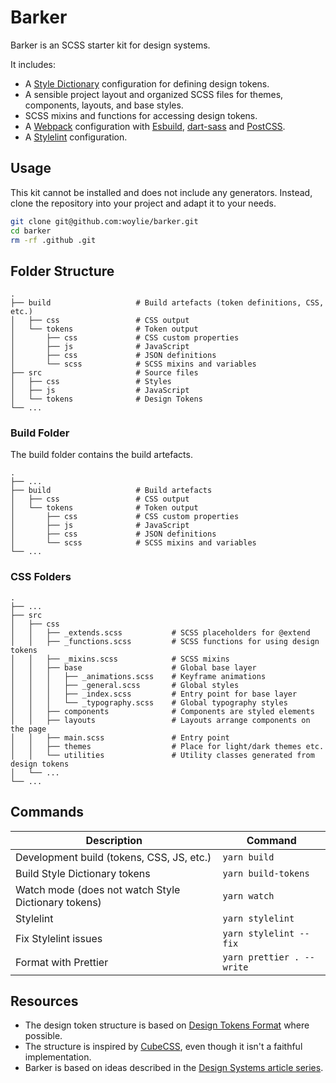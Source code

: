 # Barker

Barker is an SCSS starter kit for design systems.

It includes:

- A [Style Dictionary](https://v4.styledictionary.com/) configuration for defining design tokens.
- A sensible project layout and organized SCSS files for themes, components, layouts, and base styles.
- SCSS mixins and functions for accessing design tokens.
- A [Webpack](https://webpack.js.org/) configuration with [Esbuild](https://esbuild.github.io/), [dart-sass](https://sass-lang.com/dart-sass/) and [PostCSS](https://postcss.org/).
- A [Stylelint](https://stylelint.io/) configuration.

## Usage

This kit cannot be installed and does not include any generators. Instead, clone
the repository into your project and adapt it to your needs.

```bash
git clone git@github.com:woylie/barker.git
cd barker
rm -rf .github .git
```

## Folder Structure

    .
    ├── build                   # Build artefacts (token definitions, CSS, etc.)
    │   ├── css                 # CSS output
    │   └── tokens              # Token output
    │       ├── css             # CSS custom properties
    │       ├── js              # JavaScript
    │       ├── css             # JSON definitions
    │       └── scss            # SCSS mixins and variables
    ├── src                     # Source files
    │   ├── css                 # Styles
    │   ├── js                  # JavaScript
    │   └── tokens              # Design Tokens
    └── ...

### Build Folder

The build folder contains the build artefacts.

    .
    ├── ...
    ├── build                   # Build artefacts
    │   ├── css                 # CSS output
    │   └── tokens              # Token output
    │       ├── css             # CSS custom properties
    │       ├── js              # JavaScript
    │       ├── css             # JSON definitions
    │       └── scss            # SCSS mixins and variables
    └── ...

### CSS Folders

    .
    ├── ...
    ├── src
    │   ├── css
    │   │   ├── _extends.scss           # SCSS placeholders for @extend
    │   │   ├── _functions.scss         # SCSS functions for using design tokens
    │   │   ├── _mixins.scss            # SCSS mixins
    │   │   ├── base                    # Global base layer
    │   │   │   ├── _animations.scss    # Keyframe animations
    │   │   │   ├── _general.scss       # Global styles
    │   │   │   ├── _index.scss         # Entry point for base layer
    │   │   │   └── _typography.scss    # Global typography styles
    │   │   ├── components              # Components are styled elements
    │   │   ├── layouts                 # Layouts arrange components on the page
    │   │   ├── main.scss               # Entry point
    │   │   ├── themes                  # Place for light/dark themes etc.
    │   │   └── utilities               # Utility classes generated from design tokens
    │   └── ...
    └── ...

## Commands

| Description                                         | Command                   |
| --------------------------------------------------- | ------------------------- |
| Development build (tokens, CSS, JS, etc.)           | `yarn build`              |
| Build Style Dictionary tokens                       | `yarn build-tokens`       |
| Watch mode (does not watch Style Dictionary tokens) | `yarn watch`              |
| Stylelint                                           | `yarn stylelint`          |
| Fix Stylelint issues                                | `yarn stylelint --fix`    |
| Format with Prettier                                | `yarn prettier . --write` |

## Resources

- The design token structure is based on [Design Tokens Format](https://design-tokens.github.io/community-group/format/) where possible.
- The structure is inspired by [CubeCSS](https://cube.fyi/), even though it isn't a faithful implementation.
- Barker is based on ideas described in the
  [Design Systems article series](https://www.mathiaspolligkeit.com/tags/design-systems/).

